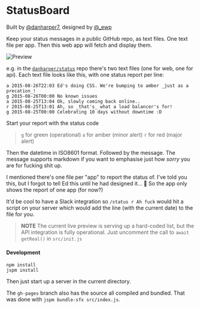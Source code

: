 # StatusBoard

Built by [@danharper7](https://twitter.com/danharper7), designed by [@_ewp](http://twitter.com/_ewp)

Keep your status messages in a public GitHub repo, as text files. One text file per app. Then this web app will fetch and display them.

![Preview](https://i.imgur.com/pktRvSa.png)

e.g. in the [`danharper/status`](https://github.com/danharper/status/tree/master/statuses) repo there's two text files (one for web, one for api). Each text file looks like this, with one status report per line:

    a 2015-08-26T22:03 Ed's doing CSS. We're bumping to amber _just as a precation_!
    g 2015-08-26T00:00 No known issues
    a 2015-08-25T13:04 Ok, slowly coming back online..
    r 2015-08-25T13:01 Ah, so _that's_ what a load balancer's for!
    g 2015-08-25T00:00 Celebrating 10 days without downtime :D

Start your report with the status code

> `g` for green (operational)
> `a` for amber (minor alert)
> `r` for red (major alert)

Then the datetime in ISO8601 format. Followed by the message. The message supports markdown if you want to emphasise just how _sorry_ you are for fucking shit up.

I mentioned there's one file per "app" to report the status of. I've told you this, but I forgot to tell Ed this until he had designed it... 😬 So the app only shows the report of one app (for now?)

It'd be cool to have a Slack integration so `/status r Ah fuck` would hit a script on your server which would add the line (with the current date) to the file for you.

> **NOTE** The current live preview is serving up a hard-coded list, but the API integration is fully operational. Just uncomment the call to `await getReal()` in `src/init.js`

#### Development

```
npm install
jspm install
```

Then just start up a server in the current directory.

The `gh-pages` branch also has the source all compiled and bundled. That was done with `jspm bundle-sfx src/index.js`.